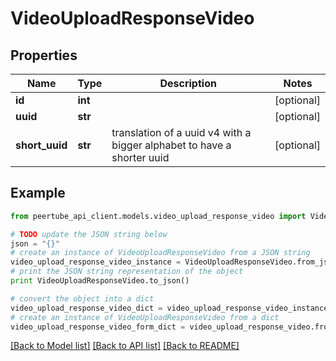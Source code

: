 # VideoUploadResponseVideo


## Properties
Name | Type | Description | Notes
------------ | ------------- | ------------- | -------------
**id** | **int** |  | [optional] 
**uuid** | **str** |  | [optional] 
**short_uuid** | **str** | translation of a uuid v4 with a bigger alphabet to have a shorter uuid | [optional] 

## Example

```python
from peertube_api_client.models.video_upload_response_video import VideoUploadResponseVideo

# TODO update the JSON string below
json = "{}"
# create an instance of VideoUploadResponseVideo from a JSON string
video_upload_response_video_instance = VideoUploadResponseVideo.from_json(json)
# print the JSON string representation of the object
print VideoUploadResponseVideo.to_json()

# convert the object into a dict
video_upload_response_video_dict = video_upload_response_video_instance.to_dict()
# create an instance of VideoUploadResponseVideo from a dict
video_upload_response_video_form_dict = video_upload_response_video.from_dict(video_upload_response_video_dict)
```
[[Back to Model list]](../README.md#documentation-for-models) [[Back to API list]](../README.md#documentation-for-api-endpoints) [[Back to README]](../README.md)


